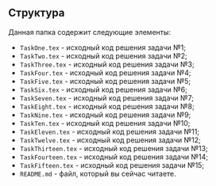 ## Структура

Данная папка содержит следующие элементы:

* `TaskOne.tex` - исходный код решения задачи №1;
* `TaskTwo.tex` - исходный код решения задачи №2;
* `TaskThree.tex` - исходный код решения задачи №3;
* `TaskFour.tex` - исходный код решения задачи №4;
* `TaskFive.tex` - исходный код решения задачи №5;
* `TaskSix.tex` - исходный код решения задачи №6;
* `TaskSeven.tex` - исходный код решения задачи №7;
* `TaskEight.tex` - исходный код решения задачи №8;
* `TaskNine.tex` - исходный код решения задачи №9;
* `TaskTen.tex` - исходный код решения задачи №10;
* `TaskEleven.tex` - исходный код решения задачи №11;
* `TaskTwelve.tex` - исходный код решения задачи №12;
* `TaskThirteen.tex` - исходный код решения задачи №13;
* `TaskFourteen.tex` - исходный код решения задачи №14;
* `TaskFifteen.tex` - исходный код решения задачи №15;
* `README.md` - файл, который вы сейчас читаете.